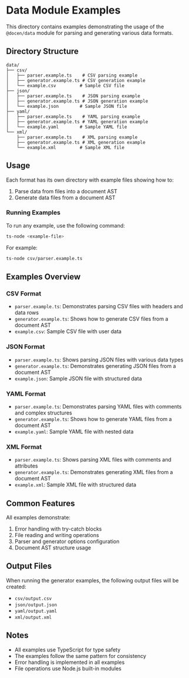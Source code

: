 # Data Module Examples

This directory contains examples demonstrating the usage of the `@docen/data` module for parsing and generating various data formats.

## Directory Structure

```
data/
├── csv/
│   ├── parser.example.ts    # CSV parsing example
│   ├── generator.example.ts # CSV generation example
│   └── example.csv         # Sample CSV file
├── json/
│   ├── parser.example.ts    # JSON parsing example
│   ├── generator.example.ts # JSON generation example
│   └── example.json        # Sample JSON file
├── yaml/
│   ├── parser.example.ts    # YAML parsing example
│   ├── generator.example.ts # YAML generation example
│   └── example.yaml        # Sample YAML file
└── xml/
    ├── parser.example.ts    # XML parsing example
    ├── generator.example.ts # XML generation example
    └── example.xml         # Sample XML file
```

## Usage

Each format has its own directory with example files showing how to:

1. Parse data from files into a document AST
2. Generate data files from a document AST

### Running Examples

To run any example, use the following command:

```bash
ts-node <example-file>
```

For example:

```bash
ts-node csv/parser.example.ts
```

## Examples Overview

### CSV Format

- `parser.example.ts`: Demonstrates parsing CSV files with headers and data rows
- `generator.example.ts`: Shows how to generate CSV files from a document AST
- `example.csv`: Sample CSV file with user data

### JSON Format

- `parser.example.ts`: Shows parsing JSON files with various data types
- `generator.example.ts`: Demonstrates generating JSON files from a document AST
- `example.json`: Sample JSON file with structured data

### YAML Format

- `parser.example.ts`: Demonstrates parsing YAML files with comments and complex structures
- `generator.example.ts`: Shows how to generate YAML files from a document AST
- `example.yaml`: Sample YAML file with nested data

### XML Format

- `parser.example.ts`: Shows parsing XML files with comments and attributes
- `generator.example.ts`: Demonstrates generating XML files from a document AST
- `example.xml`: Sample XML file with structured data

## Common Features

All examples demonstrate:

1. Error handling with try-catch blocks
2. File reading and writing operations
3. Parser and generator options configuration
4. Document AST structure usage

## Output Files

When running the generator examples, the following output files will be created:

- `csv/output.csv`
- `json/output.json`
- `yaml/output.yaml`
- `xml/output.xml`

## Notes

- All examples use TypeScript for type safety
- The examples follow the same pattern for consistency
- Error handling is implemented in all examples
- File operations use Node.js built-in modules
